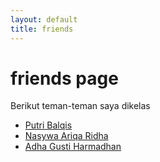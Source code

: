 ```yaml
---
layout: default
title: friends
---
```

# friends page

Berikut teman-teman saya dikelas
- [Putri Balqis](https://github.com/putribaalqis)
- [Nasywa Ariqa Ridha](https://github.com/nswariqa)
- [Adha Gusti Harmadhan](https://github.com/adhagusti1)
